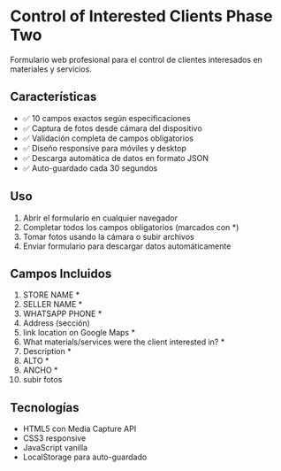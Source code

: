# Control of Interested Clients Phase Two

Formulario web profesional para el control de clientes interesados en materiales y servicios.

## Características

- ✅ 10 campos exactos según especificaciones
- ✅ Captura de fotos desde cámara del dispositivo
- ✅ Validación completa de campos obligatorios
- ✅ Diseño responsive para móviles y desktop
- ✅ Descarga automática de datos en formato JSON
- ✅ Auto-guardado cada 30 segundos

## Uso

1. Abrir el formulario en cualquier navegador
2. Completar todos los campos obligatorios (marcados con *)
3. Tomar fotos usando la cámara o subir archivos
4. Enviar formulario para descargar datos automáticamente

## Campos Incluidos

1. STORE NAME *
2. SELLER NAME *
3. WHATSAPP PHONE *
4. Address (sección)
5. link location on Google Maps *
6. What materials/services were the client interested in? *
7. Description *
8. ALTO *
9. ANCHO *
10. subir fotos

## Tecnologías

- HTML5 con Media Capture API
- CSS3 responsive
- JavaScript vanilla
- LocalStorage para auto-guardado